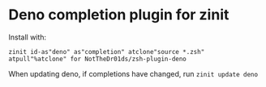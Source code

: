 # Deno completion plugin for zinit

Install with:

`zinit id-as"deno" as"completion" atclone"source *.zsh" atpull"%atclone" for NotTheDr01ds/zsh-plugin-deno`

When updating deno, if completions have changed, run `zinit update deno`
